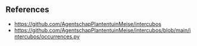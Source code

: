 

## References

- https://github.com/AgentschapPlantentuinMeise/intercubos
- https://github.com/AgentschapPlantentuinMeise/intercubos/blob/main/intercubos/occurrences.py

##
